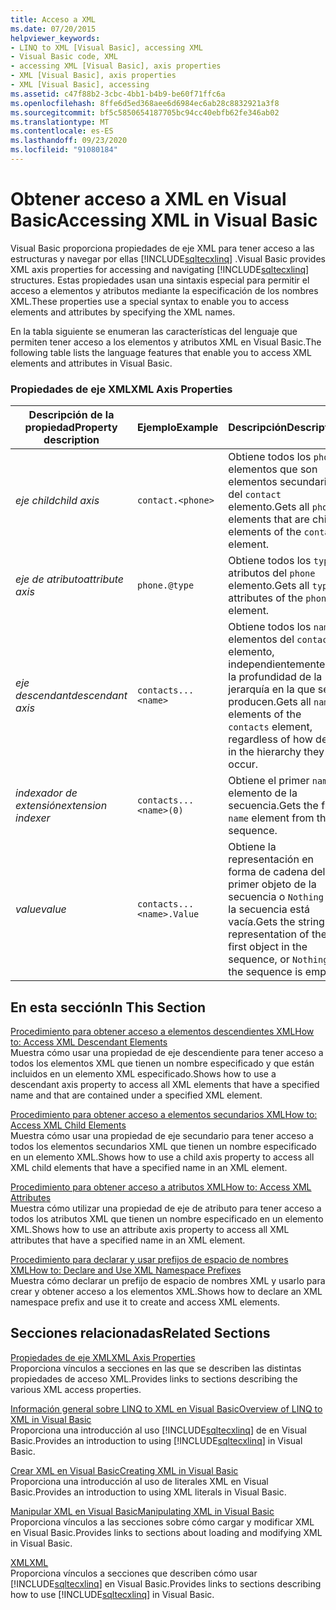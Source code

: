```yaml
---
title: Acceso a XML
ms.date: 07/20/2015
helpviewer_keywords:
- LINQ to XML [Visual Basic], accessing XML
- Visual Basic code, XML
- accessing XML [Visual Basic], axis properties
- XML [Visual Basic], axis properties
- XML [Visual Basic], accessing
ms.assetid: c47f88b2-3cbc-4bb1-b4b9-be60f71ffc6a
ms.openlocfilehash: 8ffe6d5ed368aee6d6984ec6ab28c8832921a3f8
ms.sourcegitcommit: bf5c5850654187705bc94cc40ebfb62fe346ab02
ms.translationtype: MT
ms.contentlocale: es-ES
ms.lasthandoff: 09/23/2020
ms.locfileid: "91080184"
---
```

# <a name="accessing-xml-in-visual-basic"></a><span data-ttu-id="615e9-102">Obtener acceso a XML en Visual Basic</span><span class="sxs-lookup"><span data-stu-id="615e9-102">Accessing XML in Visual Basic</span></span>

<span data-ttu-id="615e9-103">Visual Basic proporciona propiedades de eje XML para tener acceso a las estructuras y navegar por ellas [!INCLUDE[sqltecxlinq](~/includes/sqltecxlinq-md.md)] .</span><span class="sxs-lookup"><span data-stu-id="615e9-103">Visual Basic provides XML axis properties for accessing and navigating [!INCLUDE[sqltecxlinq](~/includes/sqltecxlinq-md.md)] structures.</span></span> <span data-ttu-id="615e9-104">Estas propiedades usan una sintaxis especial para permitir el acceso a elementos y atributos mediante la especificación de los nombres XML.</span><span class="sxs-lookup"><span data-stu-id="615e9-104">These properties use a special syntax to enable you to access elements and attributes by specifying the XML names.</span></span>  
  
 <span data-ttu-id="615e9-105">En la tabla siguiente se enumeran las características del lenguaje que permiten tener acceso a los elementos y atributos XML en Visual Basic.</span><span class="sxs-lookup"><span data-stu-id="615e9-105">The following table lists the language features that enable you to access XML elements and attributes in Visual Basic.</span></span>  
  
### <a name="xml-axis-properties"></a><span data-ttu-id="615e9-106">Propiedades de eje XML</span><span class="sxs-lookup"><span data-stu-id="615e9-106">XML Axis Properties</span></span>  
  
|<span data-ttu-id="615e9-107">Descripción de la propiedad</span><span class="sxs-lookup"><span data-stu-id="615e9-107">Property description</span></span>|<span data-ttu-id="615e9-108">Ejemplo</span><span class="sxs-lookup"><span data-stu-id="615e9-108">Example</span></span>|<span data-ttu-id="615e9-109">Descripción</span><span class="sxs-lookup"><span data-stu-id="615e9-109">Description</span></span>|  
|--------------------------|-------------|-----------------|  
|<span data-ttu-id="615e9-110">*eje child*</span><span class="sxs-lookup"><span data-stu-id="615e9-110">*child axis*</span></span>|`contact.<phone>`|<span data-ttu-id="615e9-111">Obtiene todos los `phone` elementos que son elementos secundarios del `contact` elemento.</span><span class="sxs-lookup"><span data-stu-id="615e9-111">Gets all `phone` elements that are child elements of the `contact` element.</span></span>|  
|<span data-ttu-id="615e9-112">*eje de atributo*</span><span class="sxs-lookup"><span data-stu-id="615e9-112">*attribute axis*</span></span>|`phone.@type`|<span data-ttu-id="615e9-113">Obtiene todos los `type` atributos del `phone` elemento.</span><span class="sxs-lookup"><span data-stu-id="615e9-113">Gets all `type` attributes of the `phone` element.</span></span>|  
|<span data-ttu-id="615e9-114">*eje descendant*</span><span class="sxs-lookup"><span data-stu-id="615e9-114">*descendant axis*</span></span>|`contacts...<name>`|<span data-ttu-id="615e9-115">Obtiene todos los `name` elementos del `contacts` elemento, independientemente de la profundidad de la jerarquía en la que se producen.</span><span class="sxs-lookup"><span data-stu-id="615e9-115">Gets all `name` elements of the `contacts` element, regardless of how deep in the hierarchy they occur.</span></span>|  
|<span data-ttu-id="615e9-116">*indexador de extensión*</span><span class="sxs-lookup"><span data-stu-id="615e9-116">*extension indexer*</span></span>|`contacts...<name>(0)`|<span data-ttu-id="615e9-117">Obtiene el primer `name` elemento de la secuencia.</span><span class="sxs-lookup"><span data-stu-id="615e9-117">Gets the first `name` element from the sequence.</span></span>|  
|<span data-ttu-id="615e9-118">*value*</span><span class="sxs-lookup"><span data-stu-id="615e9-118">*value*</span></span>|`contacts...<name>.Value`|<span data-ttu-id="615e9-119">Obtiene la representación en forma de cadena del primer objeto de la secuencia o `Nothing` si la secuencia está vacía.</span><span class="sxs-lookup"><span data-stu-id="615e9-119">Gets the string representation of the first object in the sequence, or `Nothing` if the sequence is empty.</span></span>|  
  
## <a name="in-this-section"></a><span data-ttu-id="615e9-120">En esta sección</span><span class="sxs-lookup"><span data-stu-id="615e9-120">In This Section</span></span>  

 [<span data-ttu-id="615e9-121">Procedimiento para obtener acceso a elementos descendientes XML</span><span class="sxs-lookup"><span data-stu-id="615e9-121">How to: Access XML Descendant Elements</span></span>](how-to-access-xml-descendant-elements.md)  
 <span data-ttu-id="615e9-122">Muestra cómo usar una propiedad de eje descendiente para tener acceso a todos los elementos XML que tienen un nombre especificado y que están incluidos en un elemento XML especificado.</span><span class="sxs-lookup"><span data-stu-id="615e9-122">Shows how to use a descendant axis property to access all XML elements that have a specified name and that are contained under a specified XML element.</span></span>  
  
 [<span data-ttu-id="615e9-123">Procedimiento para obtener acceso a elementos secundarios XML</span><span class="sxs-lookup"><span data-stu-id="615e9-123">How to: Access XML Child Elements</span></span>](how-to-access-xml-child-elements.md)  
 <span data-ttu-id="615e9-124">Muestra cómo usar una propiedad de eje secundario para tener acceso a todos los elementos secundarios XML que tienen un nombre especificado en un elemento XML.</span><span class="sxs-lookup"><span data-stu-id="615e9-124">Shows how to use a child axis property to access all XML child elements that have a specified name in an XML element.</span></span>  
  
 [<span data-ttu-id="615e9-125">Procedimiento para obtener acceso a atributos XML</span><span class="sxs-lookup"><span data-stu-id="615e9-125">How to: Access XML Attributes</span></span>](how-to-access-xml-attributes.md)  
 <span data-ttu-id="615e9-126">Muestra cómo utilizar una propiedad de eje de atributo para tener acceso a todos los atributos XML que tienen un nombre especificado en un elemento XML.</span><span class="sxs-lookup"><span data-stu-id="615e9-126">Shows how to use an attribute axis property to access all XML attributes that have a specified name in an XML element.</span></span>  
  
 [<span data-ttu-id="615e9-127">Procedimiento para declarar y usar prefijos de espacio de nombres XML</span><span class="sxs-lookup"><span data-stu-id="615e9-127">How to: Declare and Use XML Namespace Prefixes</span></span>](how-to-declare-and-use-xml-namespace-prefixes.md)  
 <span data-ttu-id="615e9-128">Muestra cómo declarar un prefijo de espacio de nombres XML y usarlo para crear y obtener acceso a los elementos XML.</span><span class="sxs-lookup"><span data-stu-id="615e9-128">Shows how to declare an XML namespace prefix and use it to create and access XML elements.</span></span>  
  
## <a name="related-sections"></a><span data-ttu-id="615e9-129">Secciones relacionadas</span><span class="sxs-lookup"><span data-stu-id="615e9-129">Related Sections</span></span>  

 [<span data-ttu-id="615e9-130">Propiedades de eje XML</span><span class="sxs-lookup"><span data-stu-id="615e9-130">XML Axis Properties</span></span>](../../../language-reference/xml-axis/index.md)  
 <span data-ttu-id="615e9-131">Proporciona vínculos a secciones en las que se describen las distintas propiedades de acceso XML.</span><span class="sxs-lookup"><span data-stu-id="615e9-131">Provides links to sections describing the various XML access properties.</span></span>  
  
 [<span data-ttu-id="615e9-132">Información general sobre LINQ to XML en Visual Basic</span><span class="sxs-lookup"><span data-stu-id="615e9-132">Overview of LINQ to XML in Visual Basic</span></span>](overview-of-linq-to-xml.md)  
 <span data-ttu-id="615e9-133">Proporciona una introducción al uso [!INCLUDE[sqltecxlinq](~/includes/sqltecxlinq-md.md)] de en Visual Basic.</span><span class="sxs-lookup"><span data-stu-id="615e9-133">Provides an introduction to using [!INCLUDE[sqltecxlinq](~/includes/sqltecxlinq-md.md)] in Visual Basic.</span></span>  
  
 [<span data-ttu-id="615e9-134">Crear XML en Visual Basic</span><span class="sxs-lookup"><span data-stu-id="615e9-134">Creating XML in Visual Basic</span></span>](creating-xml.md)  
 <span data-ttu-id="615e9-135">Proporciona una introducción al uso de literales XML en Visual Basic.</span><span class="sxs-lookup"><span data-stu-id="615e9-135">Provides an introduction to using XML literals in Visual Basic.</span></span>  
  
 [<span data-ttu-id="615e9-136">Manipular XML en Visual Basic</span><span class="sxs-lookup"><span data-stu-id="615e9-136">Manipulating XML in Visual Basic</span></span>](manipulating-xml.md)  
 <span data-ttu-id="615e9-137">Proporciona vínculos a las secciones sobre cómo cargar y modificar XML en Visual Basic.</span><span class="sxs-lookup"><span data-stu-id="615e9-137">Provides links to sections about loading and modifying XML in Visual Basic.</span></span>  
  
 [<span data-ttu-id="615e9-138">XML</span><span class="sxs-lookup"><span data-stu-id="615e9-138">XML</span></span>](index.md)  
 <span data-ttu-id="615e9-139">Proporciona vínculos a secciones que describen cómo usar [!INCLUDE[sqltecxlinq](~/includes/sqltecxlinq-md.md)] en Visual Basic.</span><span class="sxs-lookup"><span data-stu-id="615e9-139">Provides links to sections describing how to use [!INCLUDE[sqltecxlinq](~/includes/sqltecxlinq-md.md)] in Visual Basic.</span></span>

